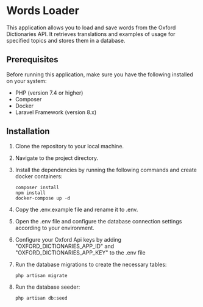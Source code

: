 # Words Loader

This application allows you to load and save words from the Oxford Dictionaries API. It retrieves translations and examples of usage for specified topics and stores them in a database.

## Prerequisites

Before running this application, make sure you have the following installed on your system:

- PHP (version 7.4 or higher)
- Composer
- Docker
- Laravel Framework (version 8.x)

## Installation

1. Clone the repository to your local machine.

2. Navigate to the project directory.

3. Install the dependencies by running the following commands and create docker containers:

   ```
   composer install
   npm install
   docker-compose up -d
   ```
   
4. Copy the .env.example file and rename it to .env. 

5. Open the .env file and configure the database connection settings according to your environment. 
6. Configure your Oxford Api keys by adding "OXFORD_DICTIONARIES_APP_ID" and "OXFORD_DICTIONARIES_APP_KEY" to the .env file
7. Run the database migrations to create the necessary tables:
    ```
    php artisan migrate
    ```
8. Run the database seeder:
   ```
   php artisan db:seed
   ```
